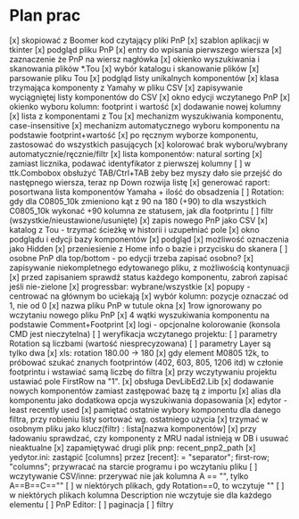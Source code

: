 # Plan prac

[x] skopiować z Boomer kod czytający pliki PnP
[x] szablon aplikacji w tkinter
[x] podgląd pliku PnP
    [x] entry do wpisania pierwszego wiersza
    [x] zaznaczenie że PnP na wiersz nagłówka
[x] okienko wyszukiwania i skanowania plików *.Tou
    [x] wybór katalogu i skanowanie plików
    [x] parsowanie pliku Tou
    [x] podgląd listy unikalnych komponentów
    [x] klasa trzymająca komponenty z Yamahy w pliku CSV
    [x] zapisywanie wyciągniętej listy komponentów do CSV
[x] okno edycji wczytanego PnP
    [x] okienko wyboru kolumn: footprint i wartość
    [x] dodawanie nowej kolumny
    [x] lista z komponentami z Tou
    [x] mechanizm wyszukiwania komponentu, case-insensitive
    [x] mechanizm automatycznego wyboru komponentu na podstawie footprint+wartość
    [x] po ręcznym wyborze komponentu, zastosować do wszystkich pasujących
    [x] kolorować brak wyboru/wybrany automatycznie/ręcznie/filtr
    [x] lista komponentów: natural sorting
    [x] zamiast licznika, podawać identyfikator z pierwszej kolumny
    [ ] w ttk.Combobox obsłużyć TAB/Ctrl+TAB żeby bez myszy dało sie przejść do następnego wiersza, teraz np Down rozwija listę
    [x] generować raport: posortwana lista komponentów Yamaha + ilość do obsadzenia
    [ ] Rotation: gdy dla C0805_10k zmieniono kąt z 90 na 180 (+90) to dla wszystkich C0805_10k wykonać +90
        kolumna ze statusem, jak dla footprintu
    [ ] filtr (wszystkie/nieustawione/usunięte)
[x] zapis nowego PnP jako CSV
[x] katalog z Tou - trzymać ścieżkę w historii i uzupełniać pole
[x] okno podglądu i edycji bazy komponentów
  [x] podgląd
  [x] możliwość oznaczenia jako Hidden
  [x] przeniesienie z Home info o bazie i przycisku do skanera
[ ] osobne PnP dla top/bottom - po edycji trzeba zapisać osobno?
[x] zapisywanie niekompletnego edytowanego pliku, z możliwością kontynuacji
[x] przed zapisaniem sprawdź status każdego komponentu, zabroń zapisać jeśli nie-zielone
[x] progressbar: wybrane/wszystkie
[x] popupy - centrować na głównym bo uciekają
[x] wybór kolumn: pozycje oznaczać od 1, nie od 0
[x] nazwa pliku PnP w tutule okna
[x] 1row ignorowany po wczytaniu nowego pliku PnP
[x] 4 wątki wyszukiwania komponentu na podstawie Comment+Footprint
[x] logi - opcjonalne kolorowanie (konsola CMD jest nieczytelna)
[ ] weryfikacja wczytanego projektu:
    [ ] parametry Rotation są liczbami (wartość niesprecyzowana)
    [ ] parametry Layer są tylko dwa
[x] xls: rotation 180.00 -> 180
[x] gdy element M0805 12k, to próbować szukać znanych footprintów (402, 603, 805, 1206 itd)
    w członie footprintu i wstawiać samą liczbę do filtra
[x] przy wczytywaniu projektu ustawiać pole FirstRow na "1".
[x] obsługa DevLibEd2.Lib
[x] dodawanie nowych komponentów zamiast zastępować bazę tą z importu
[x] alias dla komponentu jako dodatkowa opcja wyszukiwania dopasowania
[x] edytor - least recently used
    [x] pamiętać ostatnie wybory komponentu dla danego filtra, przy robieniu listy sortować wg. ostatniego użycia
    [x] trzymać w osobnym pliku jako klucz(filtr) : lista[nazwa komponentów]
    [x] przy ładowaniu sprawdzać, czy komponenty z MRU nadal istnieją w DB i usuwać nieaktualne
[x] zapamiętywać drugi plik pnp: recent_pnp2_path
[x] yedytor.ini: zastąpić [columns] przez [recent]:
    <path> = "separator"; first-row; "columns";
    przywracać na starcie programu i po wczytaniu pliku
[ ] wczytywanie CSV/inne: przerywać nie jak kolumna A == "", tylko A==B==C==""
[ ] w niektórych plikach, gdy Rotation==0, to wczytuje ""
[ ] w niektórych plikach kolumna Description nie wczytuje sie dla każdego elementu
[ ] PnP Editor:
    [ ] paginacja
    [ ] filtry
